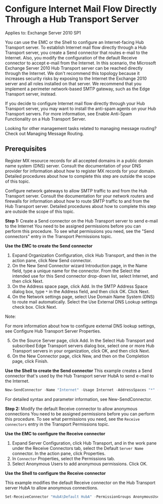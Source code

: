 <!-- TITLE: Exchange 2010 Configure Internet Mail Flow -->

# Configure Internet Mail Flow Directly Through a Hub Transport Server

Applies to: Exchange Server 2010 SP1

You can use the EMC or the Shell to configure an Internet-facing Hub Transport server. To establish Internet mail flow directly through a Hub Transport server, you create a Send connector that routes e-mail to the Internet. Also, you modify the configuration of the default Receive connector to accept e-mail from the Internet. In this scenario, the Microsoft Exchange Server 2010 Hub Transport server can be reached directly through the Internet. We don't recommend this topology because it increases security risks by exposing to the Internet the Exchange 2010 server and all roles installed on that server. We recommend that you implement a perimeter network-based SMTP gateway, such as the Edge Transport server, instead.

If you decide to configure Internet mail flow directly through your Hub Transport server, you may want to install the anti-spam agents on your Hub Transport servers. For more information, see Enable Anti-Spam Functionality on a Hub Transport Server.

Looking for other management tasks related to managing message routing? Check out Managing Message Routing.
 
## Prerequisites 

Register MX resource records for all accepted domains in a public domain name system (DNS) server. Consult the documentation of your DNS provider for information about how to register MX records for your domain. Detailed procedures about how to complete this step are outside the scope of this topic.

 Configure network gateways to allow SMTP traffic to and from the Hub Transport server. Consult the documentation for your network routers and firewalls for information about how to route SMTP traffic to and from the Hub Transport server. Detailed procedures about how to complete this step are outside the scope of this topic.
 
**Step 1:** Create a Send connector on the Hub Transport server to send e-mail to the Internet 
You need to be assigned permissions before you can perform this procedure. To see what permissions you need, see the "Send connectors" entry in the Transport Permissions topic. 

**Use the EMC to create the Send connector** 

1. Expand Organization Configuration, click Hub Transport, and then in the action pane, click New Send connector.
2. On the New Send Connector wizard Introduction page, in the Name field, type a unique name for the connector. From the Select the intended use for this Send connector drop-down list, select Internet, and then click Next.
3. On the Address space page, click Add. In the SMTP Address Space dialog box, type `*` in the Address field, and then click OK. Click Next.
4. On the Network settings page, select Use Domain Name System (DNS) to route mail automatically. Select the Use External DNS Lookup settings check box. Click Next. 

Note: 

For more information about how to configure external DNS lookup settings, see Configure Hub Transport Server Properties. 

5. On the Source Server page, click Add. In the Select Hub Transport and subscribed Edge Transport servers dialog box, select one or more Hub Transport servers in your organization, click OK, and then click Next.
6. On the New Connector page, click New, and then on the Completion page, click Finish.

**Use the Shell to create the Send connector** 
This example creates a Send connector that's used by the Hub Transport server HubA to send e-mail to the Internet.
 

```powershell
New-SendConnector -Name "Internet" -Usage Internet -AddressSpaces "*" -SourceTransportServers "HubA" -DNSRoutingEnabled:$true -UseExternalDNSServersEnabled:$true
```


For detailed syntax and parameter information, see New-SendConnector.
 
**Step 2:** Modify the default Receive connector to allow anonymous connections 
You need to be assigned permissions before you can perform this procedure. To see what permissions you need, see the `Receive connectors` entry in the Transport Permissions topic.
 
**Use the EMC to configure the Receive connector**

1. Expand Server Configuration, click Hub Transport, and in the work pane under the Receive Connectors tab, select the Default `Server Name` connector. In the action pane, click Properties.
2. In `Connector` Properties, select the Permissions tab.
3. Select Anonymous Users to add anonymous permissions. Click OK.

**Use the Shell to configure the Receive connector**

This example modifies the default Receive connector on the Hub Transport server HubA to allow anonymous connections.
 

```powershell
Set-ReceiveConnector "HubA\Default HubA" -PermissionGroups AnonymousUsers,ExchangeUsers,ExchangeServers,ExchangeLegacyServers
```
